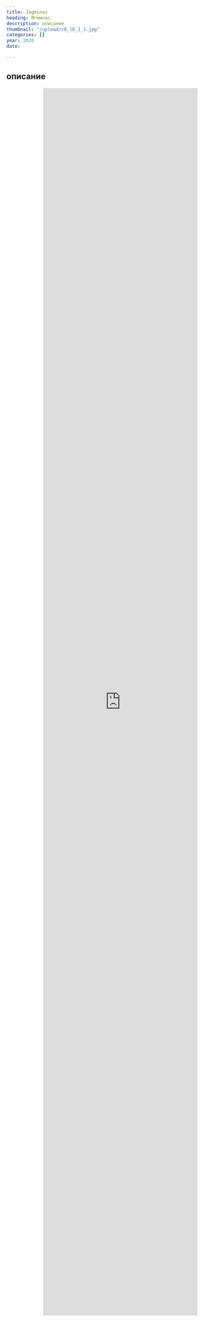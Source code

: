 ```yaml
---
title: Jagminas
heading: Ягминас
description: описание
thumbnail: "/upload/c0_l0_1_1.jpg"
categories: []
year: 2020
date: 

---
```

<div>
<h2>
    <!-- пишите описание тут -->
    описание
</h2>
<iframe src="https://hi360v.com/other/painters/jagminas/" frameborder="0" scrolling="no" style="height: 80vh; width: 80%; margin: 0 10vw" allowfullscreen="true" webkitallowfullscreen="true" mozallowfullscreen="true"></iframe>
</div>